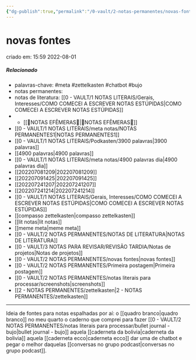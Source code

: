 ```yaml
---
{"dg-publish":true,"permalink":"/0-vault/2-notas-permanentes/novas-fontes/","tags":["permanente","meta","zettelkasten","chatbot","bujo"],"dgHomeLink":true,"dgShowLocalGraph":true,"dgShowFileTree":true,"dgEnableSearch":true,"noteIcon":""}
---
```


# novas fontes
criado em: 15:59 2022-08-01

##### Relacionado
- palavras-chave: #meta #zettelkasten #chatbot #bujo 
- notas permanentes: 
- notas de literatura: [[0 - VAULT/1 NOTAS LITERAIS/Gerais, Interesses/COMO COMECEI A ESCREVER NOTAS ESTÚPIDAS\|COMO COMECEI A ESCREVER NOTAS ESTÚPIDAS]]
- - [[🍃NOTAS EFÊMERAS🍄\|🍃NOTAS EFÊMERAS🍄]]
- [[0 - VAULT/1 NOTAS LITERAIS/meta notas/NOTAS PERMANENTES1\|NOTAS PERMANENTES1]]
- [[0 - VAULT/1 NOTAS LITERAIS/Podkasten/3900 palavras\|3900 palavras]]
- [[4900 palavras\|4900 palavras]]
- [[0 - VAULT/1 NOTAS LITERAIS/meta notas/4900 palavras dia\|4900 palavras dia]]
- [[202207081209\|202207081209]]
- [[202207091425\|202207091425]]
- [[202207241207\|202207241207]]
- [[202207241214\|202207241214]]
- [[0 - VAULT/1 NOTAS LITERAIS/Gerais, Interesses/COMO COMECEI A ESCREVER NOTAS ESTÚPIDAS\|COMO COMECEI A ESCREVER NOTAS ESTÚPIDAS]]
- [[compasso zettelkasten\|compasso zettelkasten]]
- [[lit notas\|lit notas]]
- [[meme meta\|meme meta]]
- [[0 - VAULT/2 NOTAS PERMANENTES/NOTAS DE LITERATURA\|NOTAS DE LITERATURA]]
- [[0 - VAULT/3 NOTAS PARA REVISAR/REVISÃO TARDIA/Notas de projetos\|Notas de projetos]]
- [[0 - VAULT/2 NOTAS PERMANENTES/novas fontes\|novas fontes]]
- [[0 - VAULT/2 NOTAS PERMANENTES/Primeira postagem\|Primeira postagem]]
- [[0 - VAULT/2 NOTAS PERMANENTES/notas literais para processar/screenshots\|screenshots]]
- [[2 - NOTAS PERMANENTES/zettelkasten\|2 - NOTAS PERMANENTES/zettelkasten]]

---
Ideia de fontes para notas espalhadas por aí: 
o [[quadro branco\|quadro branco]] no meu quarto
o caderno que comprei para fazer [[0 - VAULT/2 NOTAS PERMANENTES/notas literais para processar/bullet journal - bujo\|bullet journal - bujo]]
aquela [[caderneta da bolivia\|caderneta da bolivia]]
aquela [[caderneta ecco\|caderneta ecco]]
dar uma de chatbot e pegar o melhor daquelas [[conversas no grupo podcast\|conversas no grupo podcast]].
